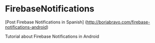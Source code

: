 # FirebaseNotifications

[Post Firebase Notifications in Spanish] (http://borjabravo.com/firebase-notifications-android)

Tutorial about Firebase Notifications in Android
